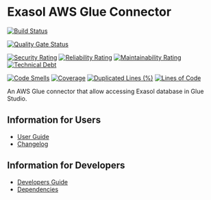 # Exasol AWS Glue Connector

[![Build Status](https://github.com/exasol/glue-connector/actions/workflows/ci-build.yml/badge.svg)](https://github.com/exasol/glue-connector/actions/workflows/ci-build.yml)

[![Quality Gate Status](https://sonarcloud.io/api/project_badges/measure?project=com.exasol%3Aglue-connector&metric=alert_status)](https://sonarcloud.io/dashboard?id=com.exasol%3Aglue-connector)

[![Security Rating](https://sonarcloud.io/api/project_badges/measure?project=com.exasol%3Aglue-connector&metric=security_rating)](https://sonarcloud.io/dashboard?id=com.exasol%3Aglue-connector)
[![Reliability Rating](https://sonarcloud.io/api/project_badges/measure?project=com.exasol%3Aglue-connector&metric=reliability_rating)](https://sonarcloud.io/dashboard?id=com.exasol%3Aglue-connector)
[![Maintainability Rating](https://sonarcloud.io/api/project_badges/measure?project=com.exasol%3Aglue-connector&metric=sqale_rating)](https://sonarcloud.io/dashboard?id=com.exasol%3Aglue-connector)
[![Technical Debt](https://sonarcloud.io/api/project_badges/measure?project=com.exasol%3Aglue-connector&metric=sqale_index)](https://sonarcloud.io/dashboard?id=com.exasol%3Aglue-connector)

[![Code Smells](https://sonarcloud.io/api/project_badges/measure?project=com.exasol%3Aglue-connector&metric=code_smells)](https://sonarcloud.io/dashboard?id=com.exasol%3Aglue-connector)
[![Coverage](https://sonarcloud.io/api/project_badges/measure?project=com.exasol%3Aglue-connector&metric=coverage)](https://sonarcloud.io/dashboard?id=com.exasol%3Aglue-connector)
[![Duplicated Lines (%)](https://sonarcloud.io/api/project_badges/measure?project=com.exasol%3Aglue-connector&metric=duplicated_lines_density)](https://sonarcloud.io/dashboard?id=com.exasol%3Aglue-connector)
[![Lines of Code](https://sonarcloud.io/api/project_badges/measure?project=com.exasol%3Aglue-connector&metric=ncloc)](https://sonarcloud.io/dashboard?id=com.exasol%3Aglue-connector)

An AWS Glue connector that allow accessing Exasol database in Glue Studio.

## Information for Users

* [User Guide](doc/user_guide/user_guide.md)
* [Changelog](doc/changes/changelog.md)

## Information for Developers

* [Developers Guide](doc/developers_guide/developers_guide.md)
* [Dependencies](dependencies.md)
